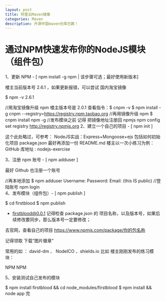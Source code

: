 ```yaml
---
layout: post
title: 阿里云Maven镜像
categories: Maven
description: 开源中国maven仓库已跪！
---
```


# 通过NPM快速发布你的NodeJS模块（组件包）
1、更新 NPM - [ npm install -g npm | 该步骤可选；最好使用新版本]

楼主当前版本号 2.6.1 ，如果更新报错，可以尝试 国内淘宝镜像

$ npm -v
2.6.1

//用淘宝镜像升级 npm 楼主版本号是 2.0.1 查看指令：$ cnpm -v 
$ npm install -g cnpm --registry=https://registry.npm.taobao.org
//再用镜像升级 npm
$ cnpm install npm -g
//发布模块之前 记得 把镜像地址注册回 npmjs
npm config set registry http://registry.npmjs.org
2、建立一个自己的项目 - [ npm init ]

这个此处略过，可参考： NodeJS实战：Express+Mongoose+ejs
包括如何初始化项目 package.json 最好再添加一份 README.md
楼主以一次小练习为例：GitHub 库地址 : nodejs-exercise

3、注册 npm 账号 - [ npm adduser ]

最好 Github 也注册一个账号

//再本地添加
$ npm adduser
Username: 
Password:
Email: (this IS public) 
//登陆账号
npm login  
4、发布模块（组件包）- [ npm publish ]

$ cd firstblood
$ npm publish  
+ firstblood@0.0.1
记得检查 package.json 的 项目名称，以及版本号，如果后续修改要同步，那么版本号一定要修改；

去官网，查看自己的项目 https://www.npmjs.com/package/你的包名称

记得领取 下载”图片徽章”

常用的如 ： david-dm 、 NodeICO 、shields.io
比如 楼主刚刚发布的练习模块：

NPM
NPM

5、安装测试自己发布的模块

$ npm install firstblood && cd node_modules/firstblood
$ npm install && node app
完
